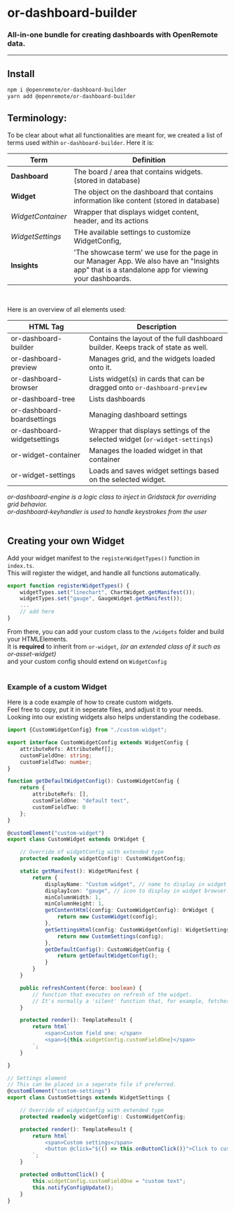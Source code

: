 # or-dashboard-builder
### All-in-one bundle for creating dashboards with OpenRemote data.



---

## Install
```bash
npm i @openremote/or-dashboard-builder
yarn add @openremote/or-dashboard-builder
```



## Terminology:

To be clear about what all functionalities are meant for, we created a list of terms used within `or-dashboard-builder`.
Here it is:

| Term          | Definition                                                                                                                                       |
|---------------|--------------------------------------------------------------------------------------------------------------------------------------------------|
| **Dashboard** | The board / area that contains widgets. (stored in database)                                                                                     | 
| **Widget**    | The object on the dashboard that contains information like content (stored in database)                                                          |
| *WidgetContainer* | Wrapper that displays widget content, header, and its actions                                                                                    |
| *WidgetSettings* | THe available settings to customize WidgetConfig, 
| **Insights**  | 'The showcase term' we use for the page in our Manager App. We also have an "Insights app" that is a standalone app for viewing your dashboards. |

<br/>

Here is an overview of all elements used:

| HTML Tag                   | Description                                                                      |
|----------------------------|----------------------------------------------------------------------------------|
| or-dashboard-builder       | Contains the layout of the full dashboard builder. Keeps track of state as well. |
| or-dashboard-preview       | Manages grid, and the widgets loaded onto it.                                    |
| or-dashboard-browser       | Lists widget(s) in cards that can be dragged onto `or-dashboard-preview`         |
| or-dashboard-tree          | Lists dashboards                                                                 |
| or-dashboard-boardsettings | Managing dashboard settings                                                      |
| or-dashboard-widgetsettings | Wrapper that displays settings of the selected widget (`or-widget-settings`)     
| or-widget-container        | Manages the loaded widget in that container                                      |
| or-widget-settings         | Loads and saves widget settings based on the selected widget.                    |

*or-dashboard-engine is a logic class to inject in Gridstack for overriding grid behavior.*<br />
*or-dashboard-keyhandler is used to handle keystrokes from the user*
<br />
<br />

## Creating your own Widget

Add your widget manifest to the `registerWidgetTypes()` function in `index.ts`.<br />
This will register the widget, and handle all functions automatically.
```typescript
export function registerWidgetTypes() {
    widgetTypes.set("linechart", ChartWidget.getManifest());
    widgetTypes.set("gauge", GaugeWidget.getManifest());
    ...
    // add here
}
```

From there, you can add your custom class to the `/widgets` folder and build your HTMLElements.<br />
It is **required** to inherit from `or-widget`, *(or an extended class of it such as or-asset-widget)*<br />
and your custom config should extend on `WidgetConfig`<br />
<br />


### Example of a custom Widget

Here is a code example of how to create custom widgets.<br />
Feel free to copy, put it in seperate files, and adjust it to your needs.<br />
Looking into our existing widgets also helps understanding the codebase.

```typescript
import {CustomWidgetConfig} from "./custom-widget";

export interface CustomWidgetConfig extends WidgetConfig {
    attributeRefs: AttributeRef[];
    customFieldOne: string;
    customFieldTwo: number;
}

function getDefaultWidgetConfig(): CustomWidgetConfig {
    return {
        attributeRefs: [],
        customFieldOne: "default text",
        customFieldTwo: 0
    };
}

@customElement("custom-widget")
export class CustomWidget extends OrWidget {

    // Override of widgetConfig with extended type
    protected readonly widgetConfig!: CustomWidgetConfig;

    static getManifest(): WidgetManifest {
        return {
            displayName: "Custom widget", // name to display in widget browser
            displayIcon: "gauge", // icon to display in widget browser. Uses <or-icon> and https://materialdesignicons.com
            minColumnWidth: 1,
            minColumnHeight: 1,
            getContentHtml(config: CustomWidgetConfig): OrWidget {
                return new CustomWidget(config);
            },
            getSettingsHtml(config: CustomWidgetConfig): WidgetSettings {
                return new CustomSettings(config);
            },
            getDefaultConfig(): CustomWidgetConfig {
                return getDefaultWidgetConfig();
            }
        }
    }

    public refreshContent(force: boolean) {
        // function that executes on refresh of the widget.
        // It's normally a 'silent' function that, for example, fetches the data of assets again.
    }

    protected render(): TemplateResult {
        return html`
            <span>Custom field one: </span>
            <span>${this.widgetConfig.customFieldOne}</span>
        `;
    }

}

// Settings element
// This can be placed in a seperate file if preferred.
@customElement("custom-settings")
export class CustomSettings extends WidgetSettings {

    // Override of widgetConfig with extended type
    protected readonly widgetConfig!: CustomWidgetConfig;

    protected render(): TemplateResult {
        return html`
            <span>Custom settings</span>
            <button @click="${() => this.onButtonClick()}">Click to customize text</button>
        `;
    }

    protected onButtonClick() {
        this.widgetConfig.customFieldOne = "custom text";
        this.notifyConfigUpdate();
    }
}

```
